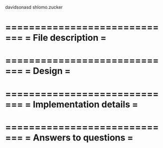 davidsonasd
shlomo.zucker

=============================
=      File description     =
=============================


=============================
=          Design           =
=============================



=============================
=  Implementation details   =
=============================



=============================
=    Answers to questions   =
=============================
